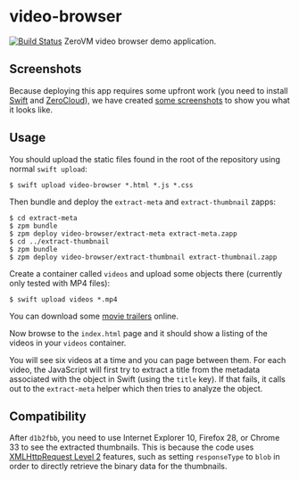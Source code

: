 video-browser
=============

[![Build Status](https://travis-ci.org/mgeisler/video-browser.svg?branch=master)](https://travis-ci.org/mgeisler/video-browser)
ZeroVM video browser demo application.

Screenshots
-----------

Because deploying this app requires some upfront work (you need to
install [Swift][swift] and [ZeroCloud][zerocloud]), we have created
[some screenshots][screenshots] to show you what it looks like.

Usage
-----

You should upload the static files found in the root of the repository
using normal `swift upload`:

    $ swift upload video-browser *.html *.js *.css

Then bundle and deploy the `extract-meta` and `extract-thumbnail`
zapps:

    $ cd extract-meta
    $ zpm bundle
    $ zpm deploy video-browser/extract-meta extract-meta.zapp
    $ cd ../extract-thumbnail
    $ zpm bundle
    $ zpm deploy video-browser/extract-thumbnail extract-thumbnail.zapp

Create a container called `videos` and upload some objects there
(currently only tested with MP4 files):

    $ swift upload videos *.mp4

You can download some [movie trailers][1] online.

Now browse to the `index.html` page and it should show a listing of
the videos in your `videos` container.

You will see six videos at a time and you can page between them. For
each video, the JavaScript will first try to extract a title from the
metadata associated with the object in Swift (using the `title` key).
If that fails, it calls out to the `extract-meta` helper which then
tries to analyze the object.

Compatibility
-------------

After `d1b2fbb`, you need to use Internet Explorer 10, Firefox 28, or
Chrome 33 to see the extracted thumbnails. This is because the code
uses [XMLHttpRequest Level 2][2] features, such as setting
`responseType` to `blob` in order to directly retrieve the binary data
for the thumbnails.

[screenshots]: screenshots.md
[swift]: http://swift.openstack.org/
[zerocloud]: https://github.com/zerovm/zerocloud/

[1]: http://www.hd-trailers.net/
[2]: http://www.w3.org/TR/XMLHttpRequest2/
